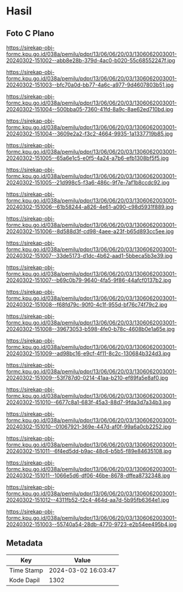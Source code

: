 # Hasil

## Foto C Plano

https://sirekap-obj-formc.kpu.go.id/038a/pemilu/pdpr/13/06/06/20/03/1306062003001-20240302-151002--abb8e28b-379d-4ac0-b020-55c68552247f.jpg

https://sirekap-obj-formc.kpu.go.id/038a/pemilu/pdpr/13/06/06/20/03/1306062003001-20240302-151003--bfc70a0d-bb77-4a6c-a977-9d4607803b51.jpg

https://sirekap-obj-formc.kpu.go.id/038a/pemilu/pdpr/13/06/06/20/03/1306062003001-20240302-151004--500bba05-7360-41fd-8a9c-8ae62ed710bd.jpg

https://sirekap-obj-formc.kpu.go.id/038a/pemilu/pdpr/13/06/06/20/03/1306062003001-20240302-151004--3609e2a2-f3c2-4664-9935-1a1337719b85.jpg

https://sirekap-obj-formc.kpu.go.id/038a/pemilu/pdpr/13/06/06/20/03/1306062003001-20240302-151005--65a6e1c5-e0f5-4a24-a7b6-efb1308bf5f5.jpg

https://sirekap-obj-formc.kpu.go.id/038a/pemilu/pdpr/13/06/06/20/03/1306062003001-20240302-151005--21d998c5-f3a6-486c-9f7e-7af1b8ccdc92.jpg

https://sirekap-obj-formc.kpu.go.id/038a/pemilu/pdpr/13/06/06/20/03/1306062003001-20240302-151006--61b58244-a826-4e61-a090-c98d5931f889.jpg

https://sirekap-obj-formc.kpu.go.id/038a/pemilu/pdpr/13/06/06/20/03/1306062003001-20240302-151006--8d588d3f-cd98-4aee-a23f-b65d893cc5ee.jpg

https://sirekap-obj-formc.kpu.go.id/038a/pemilu/pdpr/13/06/06/20/03/1306062003001-20240302-151007--33de5173-d1dc-4b62-aad1-5bbeca5b3e39.jpg

https://sirekap-obj-formc.kpu.go.id/038a/pemilu/pdpr/13/06/06/20/03/1306062003001-20240302-151007--b69c0b79-9640-4fa5-9f86-44afcf0137b2.jpg

https://sirekap-obj-formc.kpu.go.id/038a/pemilu/pdpr/13/06/06/20/03/1306062003001-20240302-151008--f68fd79c-90f0-4c1f-955d-bf76c74f79c2.jpg

https://sirekap-obj-formc.kpu.go.id/038a/pemilu/pdpr/13/06/06/20/03/1306062003001-20240302-151008--39673053-b598-4fe0-b78c-4608b0e1a65e.jpg

https://sirekap-obj-formc.kpu.go.id/038a/pemilu/pdpr/13/06/06/20/03/1306062003001-20240302-151009--ad98bc16-e9cf-4f11-8c2c-130684b324d3.jpg

https://sirekap-obj-formc.kpu.go.id/038a/pemilu/pdpr/13/06/06/20/03/1306062003001-20240302-151009--53f787d0-0214-41aa-b210-ef89fa5e8af0.jpg

https://sirekap-obj-formc.kpu.go.id/038a/pemilu/pdpr/13/06/06/20/03/1306062003001-20240302-151010--6677c8a1-683f-45a3-88d7-9fda3d7a34b3.jpg

https://sirekap-obj-formc.kpu.go.id/038a/pemilu/pdpr/13/06/06/20/03/1306062003001-20240302-151010--01067921-369e-447d-af0f-99a6a0cb2252.jpg

https://sirekap-obj-formc.kpu.go.id/038a/pemilu/pdpr/13/06/06/20/03/1306062003001-20240302-151011--6f4ed5dd-b9ac-48c6-b5b5-f89e84635108.jpg

https://sirekap-obj-formc.kpu.go.id/038a/pemilu/pdpr/13/06/06/20/03/1306062003001-20240302-151011--1066e5d6-df06-46be-8678-dffea8732348.jpg

https://sirekap-obj-formc.kpu.go.id/038a/pemilu/pdpr/13/06/06/20/03/1306062003001-20240302-151012--4311fb52-f2c4-464d-aa7d-5b95fb6364e1.jpg

https://sirekap-obj-formc.kpu.go.id/038a/pemilu/pdpr/13/06/06/20/03/1306062003001-20240302-151003--55740a54-28db-4770-9723-e2b54ee495b4.jpg


## Metadata

| Key        | Value               |
| ---------- | ------------------- |
| Time Stamp | 2024-03-02 16:03:47 |
| Kode Dapil | 1302                |



